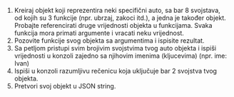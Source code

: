 1. Kreiraj objekt koji reprezentira neki specifični auto, sa bar 8 svojstava, od kojih su 3 funkcije (npr. ubrzaj, zakoci itd.), a jedna je također objekt. Probajte referencirati druge vrijednosti objekta u funkcijama. Svaka funkcija mora primati argumente i vracati neku vrijednost.
2. Pozovite funkcije svog objekta sa argumentima i ispisite rezultat.
3. Sa petljom pristupi svim brojivim svojstvima tvog auto objekta i ispiši vrijednosti u konzoli zajedno sa njihovim imenima (kljucevima) (npr. ime: Ivan)
4. Ispiši u konzoli razumljivu rečenicu koja uključuje bar 2 svojstva tvog objekta.
5. Pretvori svoj objekt u JSON string.
